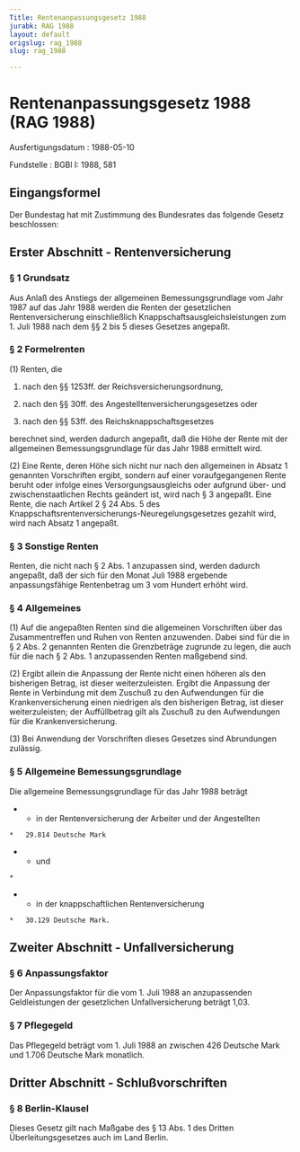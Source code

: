 ```yaml
---
Title: Rentenanpassungsgesetz 1988
jurabk: RAG 1988
layout: default
origslug: rag_1988
slug: rag_1988

---
```


# Rentenanpassungsgesetz 1988 (RAG 1988)

Ausfertigungsdatum
:   1988-05-10

Fundstelle
:   BGBl I: 1988, 581

## Eingangsformel

Der Bundestag hat mit Zustimmung des Bundesrates das folgende Gesetz
beschlossen:

## Erster Abschnitt - Rentenversicherung

### § 1 Grundsatz

Aus Anlaß des Anstiegs der allgemeinen Bemessungsgrundlage vom Jahr
1987 auf das Jahr 1988 werden die Renten der gesetzlichen
Rentenversicherung einschließlich Knappschaftsausgleichsleistungen zum
1\. Juli 1988 nach dem §§ 2 bis 5 dieses Gesetzes angepaßt.

### § 2 Formelrenten

(1) Renten, die

1.  nach den §§ 1253ff. der Reichsversicherungsordnung,


2.  nach den §§ 30ff. des Angestelltenversicherungsgesetzes oder


3.  nach den §§ 53ff. des Reichsknappschaftsgesetzes



berechnet sind, werden dadurch angepaßt, daß die Höhe der Rente mit
der allgemeinen Bemessungsgrundlage für das Jahr 1988 ermittelt wird.

(2) Eine Rente, deren Höhe sich nicht nur nach den allgemeinen in
Absatz 1 genannten Vorschriften ergibt, sondern auf einer
voraufgegangenen Rente beruht oder infolge eines Versorgungsausgleichs
oder aufgrund über- und zwischenstaatlichen Rechts geändert ist, wird
nach § 3 angepaßt. Eine Rente, die nach Artikel 2 § 24 Abs. 5 des
Knappschaftsrentenversicherungs-Neuregelungsgesetzes gezahlt wird,
wird nach Absatz 1 angepaßt.

### § 3 Sonstige Renten

Renten, die nicht nach § 2 Abs. 1 anzupassen sind, werden dadurch
angepaßt, daß der sich für den Monat Juli 1988 ergebende
anpassungsfähige Rentenbetrag um 3 vom Hundert erhöht wird.

### § 4 Allgemeines

(1) Auf die angepaßten Renten sind die allgemeinen Vorschriften über
das Zusammentreffen und Ruhen von Renten anzuwenden. Dabei sind für
die in § 2 Abs. 2 genannten Renten die Grenzbeträge zugrunde zu legen,
die auch für die nach § 2 Abs. 1 anzupassenden Renten maßgebend sind.

(2) Ergibt allein die Anpassung der Rente nicht einen höheren als den
bisherigen Betrag, ist dieser weiterzuleisten. Ergibt die Anpassung
der Rente in Verbindung mit dem Zuschuß zu den Aufwendungen für die
Krankenversicherung einen niedrigen als den bisherigen Betrag, ist
dieser weiterzuleisten; der Auffüllbetrag gilt als Zuschuß zu den
Aufwendungen für die Krankenversicherung.

(3) Bei Anwendung der Vorschriften dieses Gesetzes sind Abrundungen
zulässig.

### § 5 Allgemeine Bemessungsgrundlage

Die allgemeine Bemessungsgrundlage für das Jahr 1988 beträgt

*    *   in der Rentenversicherung  der Arbeiter  und der Angestellten

    *   29.814 Deutsche Mark


*    *   und

    *

*    *   in der knappschaftlichen Rentenversicherung

    *   30.129 Deutsche Mark.

## Zweiter Abschnitt - Unfallversicherung

### § 6 Anpassungsfaktor

Der Anpassungsfaktor für die vom 1. Juli 1988 an anzupassenden
Geldleistungen der gesetzlichen Unfallversicherung beträgt 1,03.

### § 7 Pflegegeld

Das Pflegegeld beträgt vom 1. Juli 1988 an zwischen 426 Deutsche Mark
und 1.706 Deutsche Mark monatlich.

## Dritter Abschnitt - Schlußvorschriften

### § 8 Berlin-Klausel

Dieses Gesetz gilt nach Maßgabe des § 13 Abs. 1 des Dritten
Überleitungsgesetzes auch im Land Berlin.


